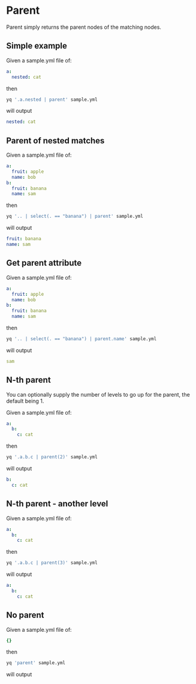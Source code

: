 # Parent

Parent simply returns the parent nodes of the matching nodes.

## Simple example
Given a sample.yml file of:
```yaml
a:
  nested: cat
```
then
```bash
yq '.a.nested | parent' sample.yml
```
will output
```yaml
nested: cat
```

## Parent of nested matches
Given a sample.yml file of:
```yaml
a:
  fruit: apple
  name: bob
b:
  fruit: banana
  name: sam
```
then
```bash
yq '.. | select(. == "banana") | parent' sample.yml
```
will output
```yaml
fruit: banana
name: sam
```

## Get parent attribute
Given a sample.yml file of:
```yaml
a:
  fruit: apple
  name: bob
b:
  fruit: banana
  name: sam
```
then
```bash
yq '.. | select(. == "banana") | parent.name' sample.yml
```
will output
```yaml
sam
```

## N-th parent
You can optionally supply the number of levels to go up for the parent, the default being 1.

Given a sample.yml file of:
```yaml
a:
  b:
    c: cat
```
then
```bash
yq '.a.b.c | parent(2)' sample.yml
```
will output
```yaml
b:
  c: cat
```

## N-th parent - another level
Given a sample.yml file of:
```yaml
a:
  b:
    c: cat
```
then
```bash
yq '.a.b.c | parent(3)' sample.yml
```
will output
```yaml
a:
  b:
    c: cat
```

## No parent
Given a sample.yml file of:
```yaml
{}
```
then
```bash
yq 'parent' sample.yml
```
will output
```yaml
```


